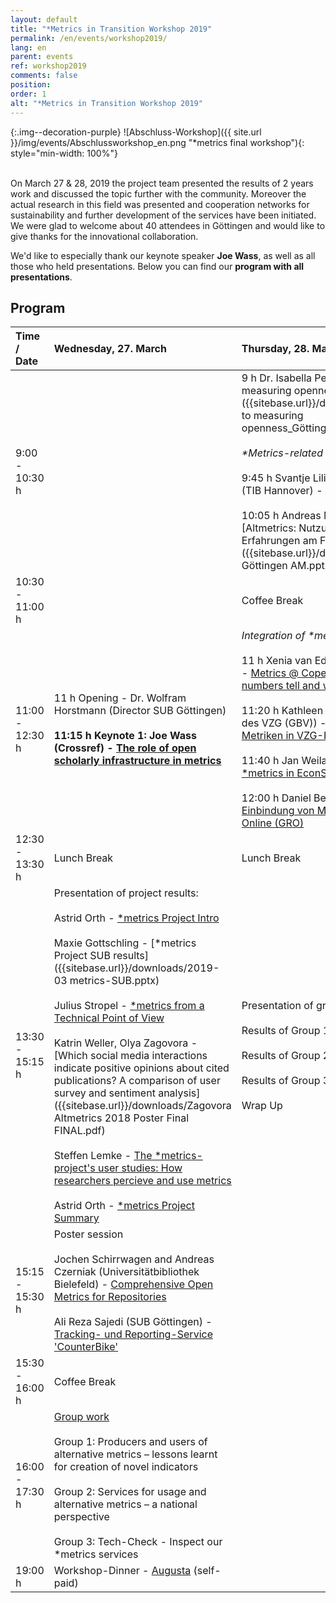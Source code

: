 ```yaml
---
layout: default
title: "*Metrics in Transition Workshop 2019"
permalink: /en/events/workshop2019/
lang: en
parent: events
ref: workshop2019
comments: false
position:
order: 1
alt: "*Metrics in Transition Workshop 2019"
---
```


<!-- Start editing content here-->

{:.img--decoration-purple}
![Abschluss-Workshop]({{ site.url }}/img/events/Abschlussworkshop_en.png "*metrics final workshop"){: style="min-width: 100%"}
 <br>
 <br>

On March 27 & 28, 2019 the project team presented the results of 2 years work and discussed the topic further with the community. Moreover the actual research in this field was presented and cooperation networks for sustainability and further development of the services have been initiated. We were glad to welcome about 40 attendees in Göttingen and would like to give thanks for the innovational collaboration.

We'd like to especially thank our keynote speaker **Joe Wass**, as well as all those who held presentations. Below you can find our **program with all presentations**.
  
## Program  

|Time / Date|Wednesday, 27. March |Thursday, 28. March|   
|:------|:---|:---|  
|9:00 - 10:30 h| |9 h Dr. Isabella Peters (ZBW) - [Approaches to measuring openness]({{sitebase.url}}/downloads/Peters_Approaches to measuring openness_Göttingen_2019_final.pptx)<br><br>*\*Metrics-related projects*<br><br> 9:45 h Svantje Lilienthal, Grischa Fraumann (TIB Hannover) - [The ROSI Project]({{sitebase.url}}/downloads/2019-03-28_presentation_rosi.pdf)<br><br> 10:05 h Andreas Meier (FZ Jülich) - [Altmetrics: Nutzung, Eindrücke und Erfahrungen am FZ Jülich]({{sitebase.url}}/downloads/Workshop Göttingen AM.pptx)|  
|10:30 - 11:00 h | |Coffee Break|
|11:00 - 12:30 h |11 h Opening - Dr. Wolfram Horstmann (Director SUB Göttingen)<br><br>**11:15 h Keynote 1: Joe Wass (Crossref) - [The role of open scholarly infrastructure in metrics]({{sitebase.url}}/downloads/20190327-metricsWS-Keynote_Joe_Wass.pdf)**|*Integration of \*metrics in services*<br><br>11 h Xenia van Edig (Copernicus Publications) - [Metrics @ Copernicus Publications: What numbers tell and what not...]({{sitebase.url}}/downloads/metrics-vanEdig_2019-03-28.pptx)<br><br>11:20 h Kathleen Neumann (Verbundzentrale des VZG (GBV)) - [Nutzung alternativer Metriken in VZG-Repositorien]({{sitebase.url}}/downloads/20190328-KNeumann-Nutzung_alternativer_Metriken.pptx)<br><br>11:40 h Jan Weiland (ZBW) - [Einbindung von \*metrics in EconStor]({{sitebase.url}}/downloads/2019-03-28-EconStor-metrics-Abschluss-WS-SUB-Gö.pptx)<br><br>12:00 h Daniel Beucke (SUB Göttingen) - [Einbindung von Metriken in Göttingen Research Online (GRO)]({{sitebase.url}}/downloads/20190328-metricsWS-GRO-Beucke.pptx)|        
|12:30 - 13:30 h |Lunch Break|Lunch Break|  
|13:30 - 15:15 h |Presentation of project results:<br><br>Astrid Orth - [\*metrics Project Intro]({{sitebase.url}}/downloads/2019-03%20metrics-Intro.pptx)<br><br>Maxie Gottschling - [\*metrics Project SUB results]({{sitebase.url}}/downloads/2019-03 metrics-SUB.pptx)<br><br>Julius Stropel - [\*metrics from a Technical Point of View]({{sitebase.url}}/downloads/metrics_goe_stropel_03-2019.pptx)<br><br>Katrin Weller, Olya Zagovora - [Which social media interactions indicate positive opinions about cited publications? A comparison of user survey and sentiment analysis]({{sitebase.url}}/downloads/Zagovora Altmetrics 2018 Poster Final FINAL.pdf)<br><br>Steffen Lemke - [The \*metrics-project's user studies: How researchers percieve and use metrics]({{sitebase.url}}/downloads/steffen_lemke_metrics-in-transition-workshop.pptx)<br><br>Astrid Orth - [\*metrics Project Summary]({{sitebase.url}}/downloads/2019-03%20metrics-Summary.pptx) |Presentation of group work results<br><br>Results of Group 1 [here]({{sitebase.url}}/downloads/results_group1_metrics%20in%20transition%20workshop.JPG)<br><br>Results of Group 2 [here]({{sitebase.url}}/downloads/results_group2_metrics%20in%20transition%20workshop.JPG)<br><br>Results of Group 3 [here]({{sitebase.url}}/downloads/2019-03%20metrics-Group3-Tech-Check.pptx) and [here]({{sitebase.url}}/downloads/_Metrics%20in%20Transition%20Workshop%202019%20-%20Group%20work%203_%20Tech-Check%20-%20Inspect%20our%20_metrics%20services.docx)<br><br>Wrap Up|      
|15:15 - 15:30 h|Poster session<br><br>Jochen Schirrwagen and Andreas Czerniak (Universitätbibliothek Bielefeld) - [Comprehensive Open Metrics for Repositories]({{sitebase.url}}/downloads/metrics_openaire_final.pdf)<br><br>Ali Reza Sajedi (SUB Göttingen) - [Tracking- und Reporting-Service 'CounterBike']({{sitebase.url}}/downloads/CounterBike_slide.pdf)| |     
|15:30 - 16:00 h|Coffee Break| |      
|16:00 - 17:30 h|[Group work]({{sitebase.url}}/downloads/2019-03%20metrics-Groupwork.pptx)<br><br>Group 1: Producers and users of alternative metrics – lessons learnt for creation of novel indicators<br><br>Group 2: Services for usage and alternative metrics –   a national perspective<br><br>Group 3: Tech-Check - Inspect our \*metrics services| |  
|19:00 h|Workshop-Dinner - [Augusta](https://www.restaurant-augusta.de/) (self-paid)| |   




  


  

  

